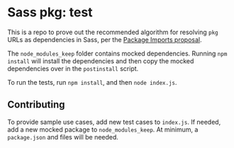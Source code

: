 # Sass pkg: test

This is a repo to prove out the recommended algorithm for resolving `pkg` URLs
as dependencies in Sass, per the
[Package Imports proposal](https://github.com/sass/sass/blob/main/proposal/package-importer.d.ts.md).

The `node_modules_keep` folder contains mocked dependencies. Running
`npm install` will install the dependencies and then copy the mocked
dependencies over in the `postinstall` script.

To run the tests, run `npm install`, and then `node index.js`.

## Contributing

To provide sample use cases, add new test cases to `index.js`. If needed, add a
new mocked package to `node_modules_keep`. At minimum, a `package.json` and
files will be needed.
